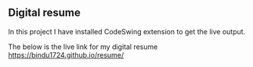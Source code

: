 ## Digital resume

In this project I have installed CodeSwing extension to get the live output.

The below is the live link for my digital resume
https://bindu1724.github.io/resume/

